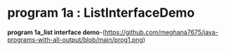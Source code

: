 # program 1a : ListInterfaceDemo

**program 1a_list interface demo**-(https://github.com/meghana7675/java-programs-with-all-output/blob/main/prog1.png)


